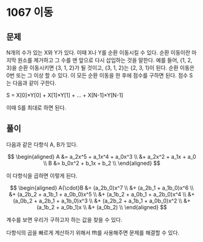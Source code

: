 # 1067 이동

## 문제

N개의 수가 있는 X와 Y가 있다. 이때 X나 Y를 순환 이동시킬 수 있다. 순환 이동이란 마지막 원소를 제거하고 그 수를 맨 앞으로 다시 삽입하는 것을 말한다. 예를 들어, {1, 2, 3}을 순환 이동시키면 {3, 1, 2}가 될 것이고, {3, 1, 2}는 {2, 3, 1}이 된다. 순환 이동은 0번 또는 그 이상 할 수 있다. 이 모든 순환 이동을 한 후에 점수를 구하면 된다. 점수 S는 다음과 같이 구한다.

S = X[0]×Y[0] + X[1]×Y[1] + ... + X[N-1]×Y[N-1]

이때 S를 최대로 하면 된다. 

## 풀이

다음과 같은 다항식 A, B가 있다.

$$
\begin{aligned}
A &= a_2x^5 + a_1x^4 + a_0x^3 \\
  &+ a_2x^2 + a_1x + a_0 \\
B &=                            b_0x^2 + b_1x + b_2 \\
\end{aligned}
$$

이 다항식을 곱하면 이렇게 된다.

$$
\begin{aligned}
A{\cdot}B
&= (a_2b_0)x^7 \\
&+ (a_2b_1 + a_1b_0)x^6 \\
&+ (a_2b_2 + a_1b_1 + a_0b_0)x^5 \\
&+ (a_1b_2 + a_0b_1 + a_2b_0)x^4 \\
&+ (a_0b_2 + a_2b_1 + a_1b_0)x^3 \\
&+ (a_2b_2 + a_1b_1 + a_0b_0)x^2 \\
&+ (a_1b_2 + a_0b_1)x \\
&+ (a_0b_2) \\
\end{aligned}
$$

계수를 보면 우리가 구하고자 하는 값을 찾을 수 있다.



다항식의 곱을 빠르게 계산하기 위해서 fft를 사용해주면 문제를 해결할 수 있다.